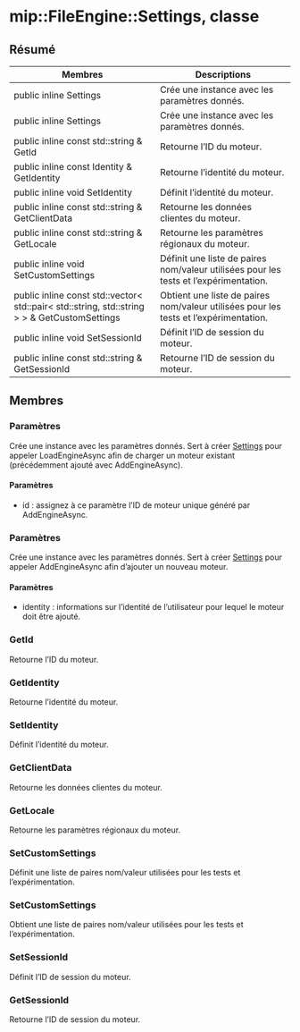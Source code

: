 # <a name="class-mipfileenginesettings"></a>mip::FileEngine::Settings, classe 
## <a name="summary"></a>Résumé
 Membres                        | Descriptions                                
--------------------------------|---------------------------------------------
public inline  Settings | Crée une instance avec les paramètres donnés.
public inline  Settings | Crée une instance avec les paramètres donnés.
public inline const std::string & GetId | Retourne l’ID du moteur.
public inline const Identity & GetIdentity | Retourne l’identité du moteur.
public inline void SetIdentity | Définit l’identité du moteur.
public inline const std::string & GetClientData | Retourne les données clientes du moteur.
public inline const std::string & GetLocale | Retourne les paramètres régionaux du moteur.
public inline void SetCustomSettings | Définit une liste de paires nom/valeur utilisées pour les tests et l’expérimentation.
public inline const std::vector< std::pair< std::string, std::string > > & GetCustomSettings | Obtient une liste de paires nom/valeur utilisées pour les tests et l’expérimentation.
public inline void SetSessionId | Définit l’ID de session du moteur.
public inline const std::string & GetSessionId | Retourne l’ID de session du moteur.
## <a name="members"></a>Membres
### <a name="settings"></a>Paramètres
Crée une instance avec les paramètres donnés.
Sert à créer [Settings](#classmip_1_1_file_engine_1_1_settings) pour appeler LoadEngineAsync afin de charger un moteur existant (précédemment ajouté avec AddEngineAsync).
#### <a name="parameters"></a>Paramètres
* id : assignez à ce paramètre l’ID de moteur unique généré par AddEngineAsync.
### <a name="settings"></a>Paramètres
Crée une instance avec les paramètres donnés.
Sert à créer [Settings](#classmip_1_1_file_engine_1_1_settings) pour appeler AddEngineAsync afin d’ajouter un nouveau moteur.
#### <a name="parameters"></a>Paramètres
* identity : informations sur l’identité de l’utilisateur pour lequel le moteur doit être ajouté.
### <a name="getid"></a>GetId
Retourne l’ID du moteur.
### <a name="getidentity"></a>GetIdentity
Retourne l’identité du moteur.
### <a name="setidentity"></a>SetIdentity
Définit l’identité du moteur.
### <a name="getclientdata"></a>GetClientData
Retourne les données clientes du moteur.
### <a name="getlocale"></a>GetLocale
Retourne les paramètres régionaux du moteur.
### <a name="setcustomsettings"></a>SetCustomSettings
Définit une liste de paires nom/valeur utilisées pour les tests et l’expérimentation.
### <a name="getcustomsettings"></a>SetCustomSettings
Obtient une liste de paires nom/valeur utilisées pour les tests et l’expérimentation.
### <a name="setsessionid"></a>SetSessionId
Définit l’ID de session du moteur.
### <a name="getsessionid"></a>GetSessionId
Retourne l’ID de session du moteur.